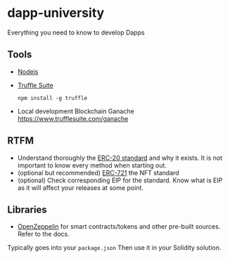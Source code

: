 # dapp-university

Everything you need to know to develop Dapps

## Tools

- [Nodejs](https://nodejs.org)
- [Truffle Suite](trufflesuite.com)

  `npm install -g truffle`

- Local development Blockchain Ganache https://www.trufflesuite.com/ganache

## RTFM

- Understand thoroughly the [ERC-20 standard](https://ethereum.org/en/developers/docs/standards/tokens/erc-20/) and why it exists. It is not important to know every method when starting out.
- (optional but recommended) [ERC-721](https://ethereum.org/en/developers/docs/standards/tokens/erc-721/) the NFT standard
- (optional) Check corresponding EIP for the standard. Know what is EIP as it will affect your releases at some point.

## Libraries

- [OpenZeppelin](https://github.com/OpenZeppelin/openzeppelin-contracts) for smart contracts/tokens and other pre-built sources. Refer to the docs.

Typically goes into your `package.json` Then use it in your Solidity solution.
